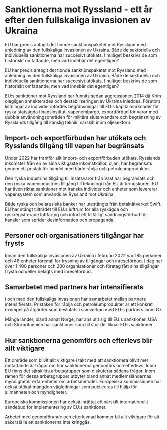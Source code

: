 # Sanktionerna mot Ryssland - ett år efter den fullskaliga invasionen av Ukraina

EU har precis antagit det tionde sanktionspaketet mot Ryssland med anledning av den fullskaliga invasionen av Ukraina. Både de sektoriella och individuella sanktionerna har succesivt utökats. I nuläget beskrivs de som historiskt omfattande, men vad innebär det egentligen?

EU har precis antagit det tionde sanktionspaketet mot Ryssland med anledning av den fullskaliga invasionen av Ukraina. Både de sektoriella och individuella sanktionerna har succesivt utökats. I nuläget beskrivs de som historiskt omfattande, men vad innebär det egentligen?

EU:s sanktioner mot Ryssland har funnits sedan aggressionen 2014 då Krim olagligen annekterades och destabiliseringen av Ukraina inleddes. Förutom listningar av individer infördes begränsningar till EU:s kapitalmarknader för ryska statsägda finansinstitut, vapenembargo, exportförbud för varor med dubbla användningsområden för militära slutanvändare och begränsning av Rysslands tillgång till känslig teknik, särskilt inom oljesektorn.

## Import- och exportförbuden har utökats och Rysslands tillgång till vapen har begränsats

Under 2022 har framför allt import- och exportförbuden utökats. Rysslands inkomster från en av sina viktigaste inkomstkällor, oljan, har begränsats genom ett pristak för handel med både råolja och petroleumprodukter.

Den ryska industrins tillgång till insatsvaror från Väst har begränsats och den ryska vapenindustrins tillgång till teknologi från EU är kringskuren. EU har även riktat sanktioner mot iranska individer och enheter som levererar vapensystem som används av Ryssland mot Ukraina.

Både ryska och belarusiska banker har utestängts från betalnätverket Swift. EU har stängt tillträdet till EU:s luftrum för alla ryskägda och ryskregistrerade luftfartyg och infört ett tillfälligt sändningsförbud för kanaler som sprider desinformation och propaganda.

## Personer och organisationers tillgångar har frysts

Innan den fullskaliga invasionen av Ukraina i februari 2022 var 185 personer och 48 enheter föremål för frysning av tillgångar och inreseförbud. I dag har över 1 400 personer och 200 organisationer och företag fått sina tillgångar frysta och/eller belagts med inreseförbud.

## Samarbetet med partners har intensifierats

I och med den fullskaliga invasionen har samarbetet mellan partners intensifierats. Pristaken för råolja och petroleumprodukter är ett konkret exempel på åtgärder som beslutats i samverkan med EU:s partners inom G7.

Många länder, bland annat Norge, har anslutit sig till EU:s sanktioner. USA och Storbritannien har sanktioner som till stor del liknar EU:s sanktioner.

## Hur sanktionerna genomförs och efterlevs blir allt viktigare

Ett område som blivit allt viktigare i takt med att sanktionera blivit mer omfattande är frågor om hur sanktionerna genomförs och efterlevs. Inom EU finns det särskilda arbetsgrupper som diskuterar sådana frågor. Inom ramen för dessa arbetsgrupper utbyter bland annat medlemsländernas myndigheter erfarenheter om arbetsmetoder. Europeiska kommissionen har också utökat mängden vägledningar som publiceras till hjälp för allmänheten och myndigheter.

Europeiska kommissionen har också inrättat ett särskilt internationellt sändebud för implementering av EU:s sanktioner.

Arbetet med genomförande och efterlevnad kommer bli allt viktigare för att säkerställa att sanktionerna inte kringgås.
